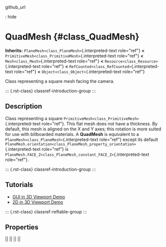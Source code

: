 github_url

:   hide

# QuadMesh {#class_QuadMesh}

**Inherits:** `PlaneMesh<class_PlaneMesh>`{.interpreted-text role="ref"}
**\<** `PrimitiveMesh<class_PrimitiveMesh>`{.interpreted-text
role="ref"} **\<** `Mesh<class_Mesh>`{.interpreted-text role="ref"}
**\<** `Resource<class_Resource>`{.interpreted-text role="ref"} **\<**
`RefCounted<class_RefCounted>`{.interpreted-text role="ref"} **\<**
`Object<class_Object>`{.interpreted-text role="ref"}

Class representing a square mesh facing the camera.

::: {.rst-class}
classref-introduction-group
:::

## Description

Class representing a square
`PrimitiveMesh<class_PrimitiveMesh>`{.interpreted-text role="ref"}. This
flat mesh does not have a thickness. By default, this mesh is aligned on
the X and Y axes; this rotation is more suited for use with billboarded
materials. A **QuadMesh** is equivalent to a
`PlaneMesh<class_PlaneMesh>`{.interpreted-text role="ref"} except its
default
`PlaneMesh.orientation<class_PlaneMesh_property_orientation>`{.interpreted-text
role="ref"} is
`PlaneMesh.FACE_Z<class_PlaneMesh_constant_FACE_Z>`{.interpreted-text
role="ref"}.

::: {.rst-class}
classref-introduction-group
:::

## Tutorials

- [GUI in 3D Viewport
  Demo](https://godotengine.org/asset-library/asset/2807)
- [2D in 3D Viewport
  Demo](https://godotengine.org/asset-library/asset/2803)

::: {.rst-class}
classref-reftable-group
:::

## Properties

||
||
||
||
